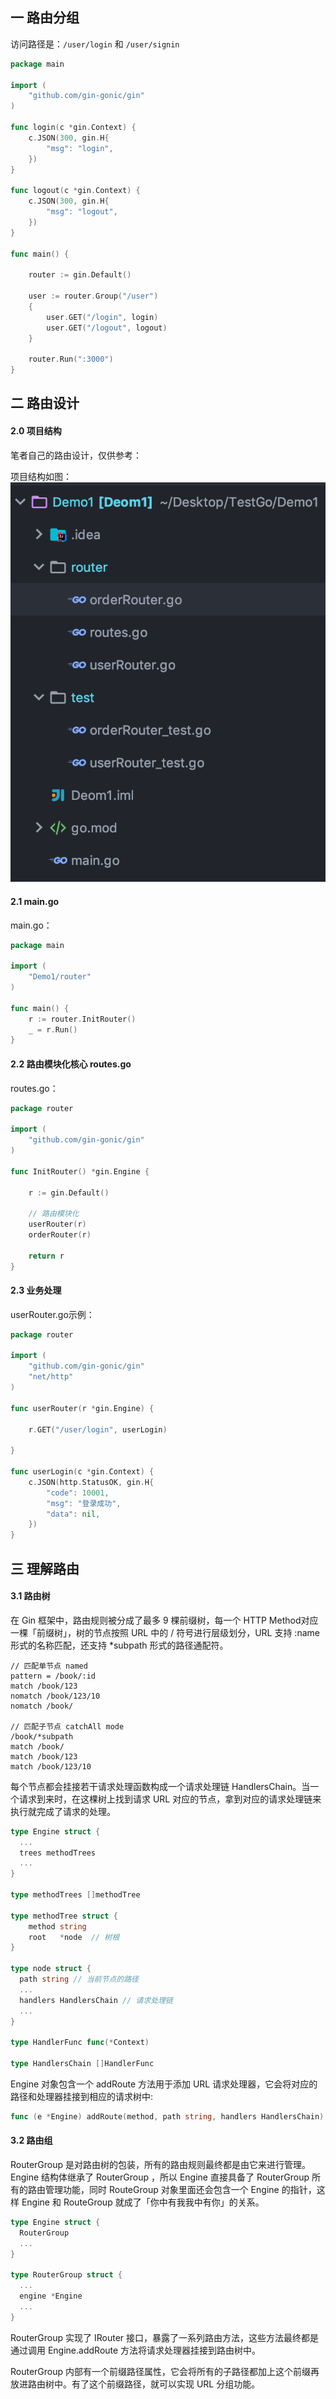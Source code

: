 ## 一 路由分组

访问路径是：`/user/login` 和 `/user/signin`
```go
package main

import (
	"github.com/gin-gonic/gin"
)

func login(c *gin.Context) {
	c.JSON(300, gin.H{
		"msg": "login",
	})
}

func logout(c *gin.Context) {
	c.JSON(300, gin.H{
		"msg": "logout",
	})
}

func main() {

	router := gin.Default()

	user := router.Group("/user")
	{
		user.GET("/login", login)
		user.GET("/logout", logout)
	}

	router.Run(":3000")
}
```

## 二 路由设计

#### 2.0 项目结构

笔者自己的路由设计，仅供参考：  

项目结构如图：  
![](../images/Golang/gin-02.png)

#### 2.1 main.go

main.go：
```go
package main

import (
	"Demo1/router"
)

func main() {
	r := router.InitRouter()
	_ = r.Run()
}
```

#### 2.2 路由模块化核心 routes.go

routes.go：
```go
package router

import (
	"github.com/gin-gonic/gin"
)

func InitRouter() *gin.Engine {

	r := gin.Default()

	// 路由模块化
	userRouter(r)
	orderRouter(r)

	return r
}

```

#### 2.3 业务处理

userRouter.go示例：
```go
package router

import (
	"github.com/gin-gonic/gin"
	"net/http"
)

func userRouter(r *gin.Engine) {

	r.GET("/user/login", userLogin)

}

func userLogin(c *gin.Context) {
	c.JSON(http.StatusOK, gin.H{
		"code": 10001,
		"msg": "登录成功",
		"data": nil,
	})
}
```

## 三 理解路由

#### 3.1 路由树

在 Gin 框架中，路由规则被分成了最多 9 棵前缀树，每一个 HTTP Method对应一棵「前缀树」，树的节点按照 URL 中的 / 符号进行层级划分，URL 支持 :name 形式的名称匹配，还支持 *subpath 形式的路径通配符。 
```
// 匹配单节点 named
pattern = /book/:id
match /book/123
nomatch /book/123/10
nomatch /book/

// 匹配子节点 catchAll mode
/book/*subpath
match /book/
match /book/123
match /book/123/10
```

每个节点都会挂接若干请求处理函数构成一个请求处理链 HandlersChain。当一个请求到来时，在这棵树上找到请求 URL 对应的节点，拿到对应的请求处理链来执行就完成了请求的处理。  

```go
type Engine struct {
  ...
  trees methodTrees
  ...
}

type methodTrees []methodTree

type methodTree struct {
	method string
	root   *node  // 树根
}

type node struct {
  path string // 当前节点的路径
  ...
  handlers HandlersChain // 请求处理链
  ...
}

type HandlerFunc func(*Context)

type HandlersChain []HandlerFunc

```

Engine 对象包含一个 addRoute 方法用于添加 URL 请求处理器，它会将对应的路径和处理器挂接到相应的请求树中:
```go
func (e *Engine) addRoute(method, path string, handlers HandlersChain)
```

#### 3.2 路由组

RouterGroup 是对路由树的包装，所有的路由规则最终都是由它来进行管理。Engine 结构体继承了 RouterGroup ，所以 Engine 直接具备了 RouterGroup 所有的路由管理功能，同时 RouteGroup 对象里面还会包含一个 Engine 的指针，这样 Engine 和 RouteGroup 就成了「你中有我我中有你」的关系。  

```go
type Engine struct {
  RouterGroup
  ...
}

type RouterGroup struct {
  ...
  engine *Engine
  ...
}

```

RouterGroup 实现了 IRouter 接口，暴露了一系列路由方法，这些方法最终都是通过调用 Engine.addRoute 方法将请求处理器挂接到路由树中。  

RouterGroup 内部有一个前缀路径属性，它会将所有的子路径都加上这个前缀再放进路由树中。有了这个前缀路径，就可以实现 URL 分组功能。  


